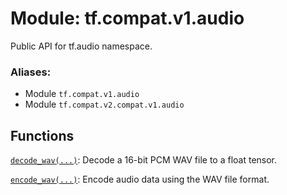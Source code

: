 <div itemscope itemtype="http://developers.google.com/ReferenceObject">
<meta itemprop="name" content="tf.compat.v1.audio" />
<meta itemprop="path" content="Stable" />
</div>

# Module: tf.compat.v1.audio

Public API for tf.audio namespace.

### Aliases:

* Module `tf.compat.v1.audio`
* Module `tf.compat.v2.compat.v1.audio`

<!-- Placeholder for "Used in" -->


## Functions

[`decode_wav(...)`](../../../tf/audio/decode_wav.md): Decode a 16-bit PCM WAV file to a float tensor.

[`encode_wav(...)`](../../../tf/audio/encode_wav.md): Encode audio data using the WAV file format.

